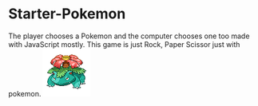 # Starter-Pokemon
The player chooses a Pokemon and the computer chooses one too made with JavaScript mostly. This game is just Rock, Paper Scissor just with pokemon.
![](assets/images/Venusaur.png)
